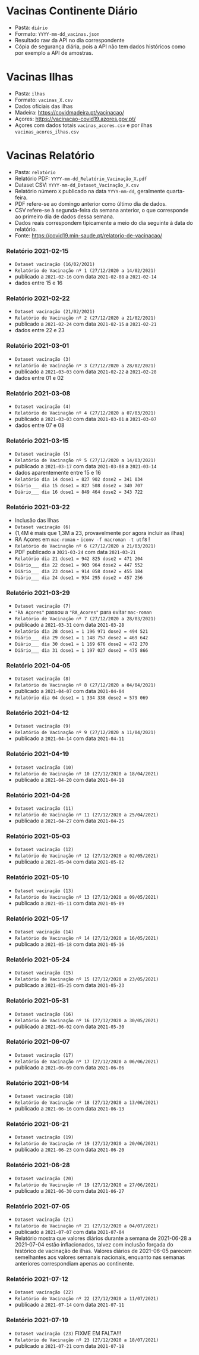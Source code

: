 
# Vacinas Continente Diário
- Pasta: `diário`
- Formato: `YYYY-mm-dd_vacinas.json`
- Resultado raw da API no dia correspondente
- Cópia de segurança diária, pois a API não tem dados históricos como por exemplo a API de amostras.


# Vacinas Ilhas
- Pasta: `ilhas`
- Formato: `vacinas_X.csv`
- Dados oficiais das ilhas
- Madeira: https://covidmadeira.pt/vacinacao/
- Açores: https://vacinacao-covid19.azores.gov.pt/
- Açores com dados totais `vacinas_acores.csv` e por ilhas `vacinas_acores_ilhas.csv`


# Vacinas Relatório
- Pasta: `relatório`
- Relatório PDF: `YYYY-mm-dd_Relatório_Vacinação_X.pdf`
- Dataset CSV: `YYYY-mm-dd_Dataset_Vacinação_X.csv`
- Relatório número `X` publicado na data `YYYY-mm-dd`, geralmente quarta-feira.
- PDF refere-se ao domingo anterior como último dia de dados.
- CSV refere-se à segunda-feira da semana anterior, o que corresponde ao primeiro dia de dados dessa semana.
- Dados reais correspondem tipicamente a meio do dia seguinte à data do relatório.
- Fonte: https://covid19.min-saude.pt/relatorio-de-vacinacao/


### Relatório 2021-02-15
- `Dataset vacinação (16/02/2021)`
- `Relatório de Vacinação nº 1 (27/12/2020 a 14/02/2021)`
- publicado a `2021-02-16` com data `2021-02-08` a `2021-02-14`
- dados entre 15 e 16

### Relatório 2021-02-22
- `Dataset vacinação (21/02/2021)`
- `Relatório de Vacinação nº 2 (27/12/2020 a 21/02/2021)`
- publicado a `2021-02-24` com data `2021-02-15` a `2021-02-21`
- dados entre 22 e 23

### Relatório 2021-03-01
- `Dataset vacinação (3)`
- `Relatório de Vacinação nº 3 (27/12/2020 a 28/02/2021)`
- publicado a `2021-03-03` com data `2021-02-22` a `2021-02-28`
- dados entre 01 e 02

### Relatório 2021-03-08
- `Dataset vacinação (4)`
- `Relatório de Vacinação nº 4 (27/12/2020 a 07/03/2021)`
- publicado a `2021-03-03` com data `2021-03-01` a `2021-03-07`
- dados entre 07 e 08

### Relatório 2021-03-15
- `Dataset vacinação (5)`
- `Relatório de Vacinação nº 5 (27/12/2020 a 14/03/2021)`
- publicado a `2021-03-17` com data `2021-03-08` a `2021-03-14`
- dados aparentemente entre 15 e 16
- `Relatório dia 14 dose1 = 827 902 dose2 = 341 034`
- `Diário___ dia 15 dose1 = 827 508 dose2 = 340 707`
- `Diário___ dia 16 dose1 = 849 464 dose2 = 343 722`

### Relatório 2021-03-22
- Inclusão das Ilhas
- `Dataset vacinação (6)`
- (1,4M é mais que 1,3M a 23, provavelmente por agora incluir as ilhas)
- RA Açores em `mac-roman` - `iconv -f macroman -t utf8` !
- `Relatório de Vacinação nº 6 (27/12/2020 a 21/03/2021)`
- PDF publicado a `2021-03-24` com data `2021-03-21`
- `Relatório dia 21 dose1 = 942 825 dose2 = 471 204`
- `Diário___ dia 22 dose1 = 903 964 dose2 = 447 552`
- `Diário___ dia 23 dose1 = 914 058 dose2 = 455 184`
- `Diário___ dia 24 dose1 = 934 295 dose2 = 457 256`

### Relatório 2021-03-29
- `Dataset vacinação (7)`
- `"RA Açores"` passou a `"RA_Acores"` para evitar `mac-roman`
- `Relatório de Vacinação nº 7 (27/12/2020 a 28/03/2021)`
- publicado a `2021-03-31` com data `2021-03-28`
- `Relatório dia 28 dose1 = 1 196 971 dose2 = 494 521`
- `Diário___ dia 29 dose1 = 1 148 757 dose2 = 469 642`
- `Diário___ dia 30 dose1 = 1 169 676 dose2 = 472 270`
- `Diário___ dia 31 dose1 = 1 197 027 dose2 = 475 866`

### Relatório 2021-04-05
- `Dataset vacinação (8)`
- `Relatório de Vacinação nº 8 (27/12/2020 a 04/04/2021)`
- publicado a `2021-04-07` com data `2021-04-04`
- `Relatório dia 04 dose1 = 1 334 338 dose2 = 579 069`

### Relatório 2021-04-12
- `Dataset vacinação (9)`
- `Relatório de Vacinação nº 9 (27/12/2020 a 11/04/2021)`
- publicado a `2021-04-14` com data `2021-04-11`

### Relatório 2021-04-19
- `Dataset vacinação (10)`
- `Relatório de Vacinação nº 10 (27/12/2020 a 18/04/2021)`
- publicado a `2021-04-20` com data `2021-04-18`

### Relatório 2021-04-26
- `Dataset vacinação (11)`
- `Relatório de Vacinação nº 11 (27/12/2020 a 25/04/2021)`
- publicado a `2021-04-27` com data `2021-04-25`

### Relatório 2021-05-03
- `Dataset vacinação (12)`
- `Relatório de Vacinação nº 12 (27/12/2020 a 02/05/2021)`
- publicado a `2021-05-04` com data `2021-05-02`

### Relatório 2021-05-10
- `Dataset vacinação (13)`
- `Relatório de Vacinação nº 13 (27/12/2020 a 09/05/2021)`
- publicado a `2021-05-11` com data `2021-05-09`

### Relatório 2021-05-17
- `Dataset vacinação (14)`
- `Relatório de Vacinação nº 14 (27/12/2020 a 16/05/2021)`
- publicado a `2021-05-18` com data `2021-05-16`

### Relatório 2021-05-24
- `Dataset vacinação (15)`
- `Relatório de Vacinação nº 15 (27/12/2020 a 23/05/2021)`
- publicado a `2021-05-25` com data `2021-05-23`

### Relatório 2021-05-31
- `Dataset vacinação (16)`
- `Relatório de Vacinação nº 16 (27/12/2020 a 30/05/2021)`
- publicado a `2021-06-02` com data `2021-05-30`

### Relatório 2021-06-07
- `Dataset vacinação (17)`
- `Relatório de Vacinação nº 17 (27/12/2020 a 06/06/2021)`
- publicado a `2021-06-09` com data `2021-06-06`

### Relatório 2021-06-14
- `Dataset vacinação (18)`
- `Relatório de Vacinação nº 18 (27/12/2020 a 13/06/2021)`
- publicado a `2021-06-16` com data `2021-06-13`

### Relatório 2021-06-21
- `Dataset vacinação (19)`
- `Relatório de Vacinação nº 19 (27/12/2020 a 20/06/2021)`
- publicado a `2021-06-23` com data `2021-06-20`

### Relatório 2021-06-28
- `Dataset vacinação (20)`
- `Relatório de Vacinação nº 19 (27/12/2020 a 27/06/2021)`
- publicado a `2021-06-30` com data `2021-06-27`

### Relatório 2021-07-05
- `Dataset vacinação (21)`
- `Relatório de Vacinação nº 21 (27/12/2020 a 04/07/2021)`
- publicado a `2021-07-07` com data `2021-07-04`
- Relatório mostra que valores diários durante a semana de
  2021-06-28 a 2021-07-04 estão inflacionados, talvez com
  inclusão forçada do histórico de vacinação de ilhas.
  Valores diários de 2021-06-05 parecem semelhantes aos
  valores semanais nacionais, enquanto nas semanas anteriores
  correspondiam apenas ao continente.

### Relatório 2021-07-12
- `Dataset vacinação (22)`
- `Relatório de Vacinação nº 22 (27/12/2020 a 11/07/2021)`
- publicado a `2021-07-14` com data `2021-07-11`

### Relatório 2021-07-19
- `Dataset vacinação (23)` FIXME EM FALTA!!!
- `Relatório de Vacinação nº 23 (27/12/2020 a 18/07/2021)`
- publicado a `2021-07-21` com data `2021-07-18`
